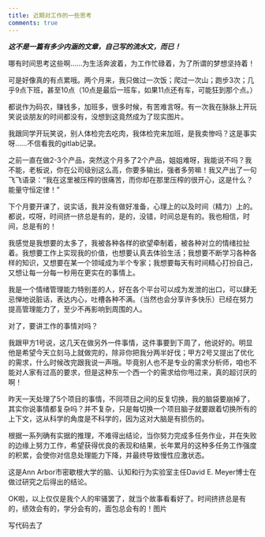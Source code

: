 ```yaml
---
title: 近期对工作的一些思考
comments: true
---
```


_**这不是一篇有多少内涵的文章，自己写的流水文，而已！**_

哪有时间思考这些啊……为生活奔波着，为工作忙碌着，为了所谓的梦想坚持着！

可是好像真的有点累哦。两个月来，我只做过一次饭；爬过一次山；跑步3次；几乎9点下班，甚至10点（10点是最后一班车，如果11点还有车，可能狂到那个点。）

都说作为码农，赚钱多，加班多，很多时候，有苦难言呀。有一次我在脉脉上开玩笑说谈朋友的时间都没有，没想到这竟然成为了现实图片。

我跟同学开玩笑说，别人体检完去吃肉，我体检完来加班，是我卖惨吗？这是事实呀……不信看我的gitlab记录。

之前一直在做2-3个产品，突然这个月多了2个产品，姐姐难呀，我能说不吗？我不能，老板说，你在公司级别这么高，你要多输出，强者多劳嘛！我又产出了一句飞飞语录：“我在这里被压榨的很痛苦，而你却在那里压榨的很开心，这是什么？能量守恒定律！”

下个月要开课了，说实话，我并没有做好准备，心理上的以及时间（精力）上的。都说，哎呀，时间挤一挤总是有的，是的，没错，时间总是有的。我也相信，时间，总是有的！

我感觉是我想要的太多了，我被各种各样的欲望牵制着，被各种对立的情绪拉扯着。我想要工作上实现我的价值，也想要认真去体验生活；我想要不断学习各种各样的知识，又想要在某一个领域成为半个专家；我想要每天有时间精心打扮自己，又想让每一分每一秒用在更实在的事情上。

我是一个情绪管理能力特别差的人，好在各个平台可以成为发泄的出口，可以肆无忌惮地说脏话，表达内心，吐槽各种不满。（当然也会分享许多快乐）已经在努力提高管理能力了，至少不再影响到周围的人。

对了，要讲工作的事情对吗？

我跟甲方1号说，这几天在做另外一件事情，这件事要到下周了，他说好的。明显他是希望今天立刻马上就做完的，除非你把我分两半好伐；甲方2号又提出了优化的需求，什么时候改完跟我说一声哦。毕竟别人也不是专业的需求分析师，咱也不能对人家有过高的要求，但是这种东一个西一个的需求给你甩过来，真的超讨厌的啊！

昨天一天处理了5个项目的事情，不同项目之间的反复切换，我的脑袋要崩掉了，其实你说事情都复杂吗？并不复杂，只是每切换一个项目脑子就要跟着切换所有的上下文，这从科学的角度是不科学的，因为这对大脑是有损伤的。

根据一系列确有实据的推理，不难得出结论，当你努力完成多任务作业，并在失败的边缘上努力工作，希望获得优良的表现和结果，长年累月的这种多任务工作强度的积累，会使你对信息处理能力下降，并最终导致慢性应激状态。

这是Ann Arbor市密歇根大学的脑、认知和行为实验室主任David E. Meyer博士在做过研究之后得出的结论。

OK啦，以上仅仅是我个人的牢骚罢了，就当个故事看看好了。时间挤挤总是有的，绩效会有的，学分会有的，面包总会有的！图片

写代码去了